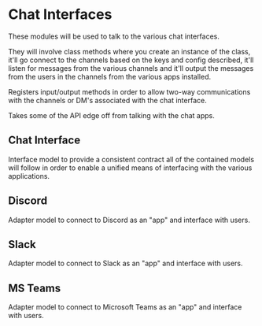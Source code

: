 # Chat Interfaces

These modules will be used to talk to the various chat interfaces.

They will involve class methods where you create an instance of the class,
it'll go connect to the channels based on the keys and config described,
it'll listen for messages from the various channels and it'll output the
messages from the users in the channels from the various apps installed.

Registers input/output methods in order to allow two-way communications
with the channels or DM's associated with the chat interface.

Takes some of the API edge off from talking with the chat apps.

## Chat Interface

Interface model to provide a consistent contract all of the contained models
will follow in order to enable a unified means of interfacing with the various
applications.

## Discord

Adapter model to connect to Discord as an "app" and interface with users.

## Slack

Adapter model to connect to Slack as an "app" and interface with users.

## MS Teams

Adapter model to connect to Microsoft Teams as an "app" and interface with users.
